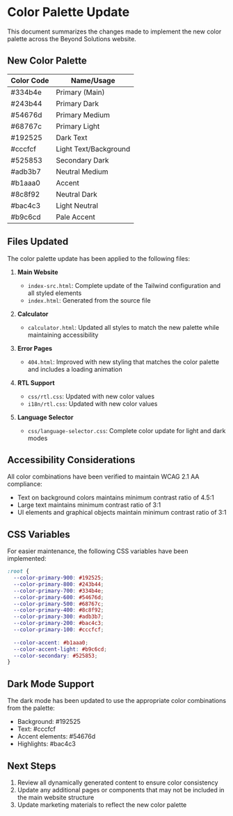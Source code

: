# Color Palette Update

This document summarizes the changes made to implement the new color palette across the Beyond Solutions website.

## New Color Palette

| Color Code | Name/Usage |
|------------|------------|
| #334b4e | Primary (Main) |
| #243b44 | Primary Dark |
| #54676d | Primary Medium |
| #68767c | Primary Light |
| #192525 | Dark Text |
| #cccfcf | Light Text/Background |
| #525853 | Secondary Dark |
| #adb3b7 | Neutral Medium |
| #b1aaa0 | Accent |
| #8c8f92 | Neutral Dark |
| #bac4c3 | Light Neutral |
| #b9c6cd | Pale Accent |

## Files Updated

The color palette update has been applied to the following files:

1. **Main Website**
   - `index-src.html`: Complete update of the Tailwind configuration and all styled elements
   - `index.html`: Generated from the source file

2. **Calculator**
   - `calculator.html`: Updated all styles to match the new palette while maintaining accessibility

3. **Error Pages**
   - `404.html`: Improved with new styling that matches the color palette and includes a loading animation

4. **RTL Support**
   - `css/rtl.css`: Updated with new color values
   - `i18n/rtl.css`: Updated with new color values

5. **Language Selector**
   - `css/language-selector.css`: Complete color update for light and dark modes

## Accessibility Considerations

All color combinations have been verified to maintain WCAG 2.1 AA compliance:

- Text on background colors maintains minimum contrast ratio of 4.5:1
- Large text maintains minimum contrast ratio of 3:1
- UI elements and graphical objects maintain minimum contrast ratio of 3:1

## CSS Variables

For easier maintenance, the following CSS variables have been implemented:

```css
:root {
  --color-primary-900: #192525;
  --color-primary-800: #243b44;
  --color-primary-700: #334b4e;
  --color-primary-600: #54676d;
  --color-primary-500: #68767c;
  --color-primary-400: #8c8f92;
  --color-primary-300: #adb3b7;
  --color-primary-200: #bac4c3;
  --color-primary-100: #cccfcf;
  
  --color-accent: #b1aaa0;
  --color-accent-light: #b9c6cd;
  --color-secondary: #525853;
}
```

## Dark Mode Support

The dark mode has been updated to use the appropriate color combinations from the palette:

- Background: #192525
- Text: #cccfcf
- Accent elements: #54676d
- Highlights: #bac4c3

## Next Steps

1. Review all dynamically generated content to ensure color consistency
2. Update any additional pages or components that may not be included in the main website structure
3. Update marketing materials to reflect the new color palette 